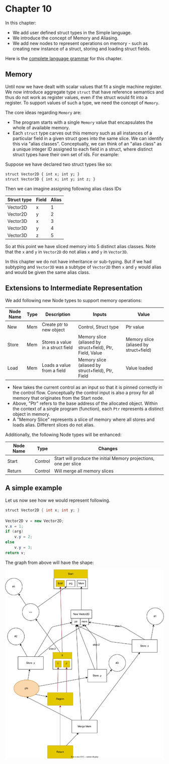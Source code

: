 # Chapter 10

In this chapter:

* We add user defined struct types in the Simple language.
* We introduce the concept of Memory and Aliasing.
* We add new nodes to represent operations on memory - such as creating new instance of a struct, storing and loading struct fields.

Here is the [complete language grammar](docs/10-grammar.md) for this chapter.

## Memory

Until now we have dealt with scalar values that fit a single machine register. We now introduce aggregate type `struct` that have reference semantics and thus do not work as register values, 
even if the struct would fit into a register. To support values of such a type, we need the concept of `Memory`.

The core ideas regarding `Memory` are:

* The program starts with a single `Memory` value that encapsulates the whole of available memory.
* Each `struct` type carves out this memory such as all instances of a particular field in a given struct goes into the same slice. We can identify this via "alias classes". Conceptually, we can think of an "alias class"
  as a unique integer ID assigned to each field in a struct, where distinct struct types have their own set of ids. For example:

Suppose we have declared two struct types like so:

```
struct Vector2D { int x; int y; }
struct Vector3D { int x; int y; int z; }
```

Then we can imagine assigning following alias class IDs

| Struct type | Field | Alias |
| ----------- | ----- | ----- |
| Vector2D    | x     | 1     |
| Vector2D    | y     | 2     |
| Vector3D    | x     | 3     |
| Vector3D    | y     | 4     |
| Vector3D    | z     | 5     |

So at this point we have sliced memory into 5 distinct alias classes.
Note that the `x` and `y` in `Vector2D` do not alias `x` and `y` in `Vector3D`.

In this chapter we do not have inheritance or sub-typing. But if we had subtyping and `Vector3D` 
was a subtype of `Vector2D` then `x` and `y` would alias and would be given the same alias class. 

## Extensions to Intermediate Representation

We add following new Node types to support memory operations:

| Node Name | Type | Description                      | Inputs                                                    | Value                                  |
|-----------|------|----------------------------------|-----------------------------------------------------------|----------------------------------------|
| New       | Mem  | Create ptr to new object         | Control, Struct type                                      | Ptr value                              |
| Store     | Mem  | Stores a value in a struct field | Memory slice (aliased by struct+field), Ptr, Field, Value | Memory slice (aliased by struct+field) |
| Load      | Mem  | Loads a value from a field       | Memory slice (aliased by struct+field), Ptr, Field        | Value loaded                           |

* New takes the current control as an input so that it is pinned correctly in the control flow. Conceptually the control input is also a proxy for all memory that originates from the Start node.
* Above, "Ptr" refers to the base address of the allocated object. Within the context of a single program (function), each `Ptr` represents a distinct object in memory.
* A "Memory Slice" represents a slice of memory where all stores and loads alias. Different slices do not alias.

Additionally, the following Node types will be enhanced:

| Node Name | Type    | Changes                                                          |
|-----------|---------|------------------------------------------------------------------|
| Start     | Control | Start will produce the initial Memory projections, one per slice |
| Return    | Control | Will merge all memory slices                                     |

## A simple example

Let us now see how we would represent following.

```java
struct Vector2D { int x; int y; }

Vector2D v = new Vector2D;
v.x = 1;
if (arg)
    v.y = 2;
else
    v.y = 3;
return v;
```

The graph from above will have the shape:

![Graph1](./docs/example1.svg)